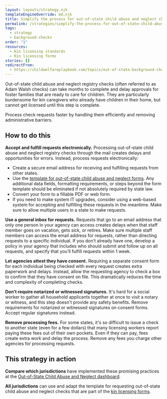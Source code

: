 ```yaml
---
layout: layouts/strategy.njk
templateEngineOverride: md,njk
title: Simplify the process for out-of-state child abuse and neglect checks
permalink: /strategies/simplify-the-process-for-out-of-state-child-abuse-and-neglect-checks/
tags:
  - strategy
  - background-checks
order: "1"
resources:
  - Kin licensing standards
  - Kin licensing forms
stories: []
redirectFrom:
  - https://childwelfareplaybook.com/topics/out-of-state-background-checks/
---
```

Out-of-state child abuse and neglect registry checks (often referred to as Adam Walsh checks) can take months to complete and delay approvals for foster families that are ready to care for children. They are particularly burdensome for kin caregivers who already have children in their home, but cannot get licensed until this step is complete.

Process check requests faster by handling them efficiently and removing administrative barriers.

## How to do this

**Accept and fulfill requests electronically.** Processing out-of-state child abuse and neglect registry checks through the mail creates delays and opportunities for errors. Instead, process requests electronically:

* Create a secure email address for receiving and fulfilling requests from other states.  
* Use the [template for out-of-state child abuse and neglect forms](https://www.grandfamilies.org/Resources/Kin-Specific-Licensing-Standards-Sample-Forms). Any additional data fields, formatting requirements, or steps beyond the form template should be eliminated if not absolutely required by state law.  
* Convert your form to a fillable PDF or web form.  
* If you need to make system IT upgrades, consider using a web-based system for accepting and fulfilling these requests in the meantime. Make sure to allow multiple users in a state to make requests.

**Use a general inbox for requests.** Requests that go to an email address that only one person in your agency can access creates delays when that staff member goes on vacation, gets sick, or retires. Make sure multiple staff members can access the email address for requests, rather than directing requests to a specific individual. If you don’t already have one, develop a policy in your agency that includes who should submit and follow up on all requests, and specify that you’ll fulfill requests within 1 week. 

**Let agencies attest they have consent.** Requiring a separate consent form for each individual being checked with every request creates extra paperwork and delays. Instead, allow the requesting agency to check a box to confirm that they have consent on file. This dramatically reduces the time and complexity of completing checks.

**Don't require notarized or witnessed signatures.** It's hard for a social worker to gather all household applicants together at once to visit a notary or witness, and this step doesn't provide any safety benefits. Remove requirements for notarized or witnessed signatures on consent forms. Accept regular signatures instead.

**Remove processing fees.** For some states, it's so difficult to issue a check to another state (even for a few dollars) that many licensing workers report paying these fees out of their own pockets. Even if they can pay, fees create extra work and delay the process. Remove any fees you charge other agencies for processing requests.

## This strategy in action

**Compare which jurisdictions** have implemented these promising practices at the [Out-of-State Child Abuse and Neglect dashboard](/dashboards/adam-walsh/).

**All jurisdictions** can use and adapt the template for requesting out-of-state child abuse and neglect checks that are part of the [kin licensing forms](https://www.grandfamilies.org/Resources/Kin-Specific-Licensing-Standards-Sample-Forms).[](https://www.google.com/url?q=https://docs.google.com/document/d/1V30W6Ft_uEUpVIQ062wPh12HrYHNod0b43T25wrp190/edit?tab%3Dt.0%23heading%3Dh.yd2gyy5b38kz&sa=D&source=docs&ust=1750798774259355&usg=AOvVaw2yTL2zyUIGHpRFEo_0wQvZ)